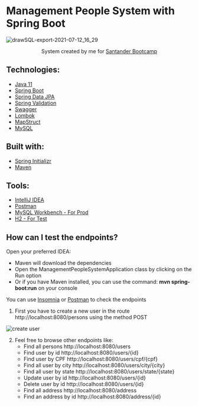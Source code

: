 # Management People System with Spring Boot

![drawSQL-export-2021-07-12_16_29](https://user-images.githubusercontent.com/18031693/125344948-4f197000-e32e-11eb-88a6-914e92ece416.png)

<p align="center">System created by me for <a href="https://app.becas-santander.com/pt-BR/program/santanderbootcamp">Santander Bootcamp</a></p>

## Technologies:

- [Java 11](https://docs.oracle.com/en/java/javase/11/)
- [Spring Boot](https://spring.io/projects/spring-boot)
- [Spring Data JPA](https://spring.io/projects/spring-data-jpa)
- [Spring Validation](https://spring.io/guides/gs/validating-form-input/)
- [Swagger](https://swagger.io/specification/)
- [Lombok](https://projectlombok.org/)
- [MapStruct](https://mapstruct.org/)
- [MySQL](https://www.mysql.com/)

## Built with:

- [Spring Initializr](https://start.spring.io/)
- [Maven](https://maven.apache.org/index.html)

## Tools:

- [IntelliJ IDEA](https://www.jetbrains.com/idea/promo/)
- [Postman](https://www.postman.com/)
- [MySQL Workbench - For Prod](https://www.mysql.com/products/workbench/)
- [H2 - For Test](http://localhost:8080/h2-console/)

## How can I test the endpoints?

Open your preferred IDEA: 

- Maven will download the dependencies 
- Open the ManagementPeopleSystemApplication class by clicking on the Run option 
- Or if you have Maven installed, you can use the command: **mvn spring-boot:run** on your console 

You can use  [Insomnia](https://insomnia.rest/) or [Postman](https://www.postman.com/) to check the endpoints

1. First you have to create a new user in the route http://localhost:8080/persons using the method POST

![create user](https://user-images.githubusercontent.com/18031693/125319921-98a79200-e311-11eb-877c-d7830b58d92a.png)

2. Feel free to browse other endpoints like:
    - Find all persons http://localhost:8080/users
    - Find user by id http://localhost:8080/users/{id}
    - Find user by CPF http://localhost:8080/users/cpf/{cpf}
    - Find all user by city http://localhost:8080/users/city/{city}
    - Find all user by state http://localhost:8080/users/state/{state}
    - Update user by id http://localhost:8080/users/{id} 
    - Delete user by id http://localhost:8080/users/{id}
    - Find all address http://localhost:8080/address
   - Find an address by id http://localhost:8080/address/{id}
